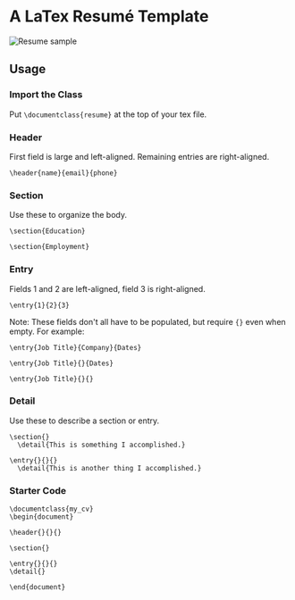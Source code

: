 # A LaTex Resumé Template

![Resume sample](https://github.com/Awjin/pro-fresh-resume/blob/master/sample.png)

## Usage

### Import the Class
Put `\documentclass{resume}` at the top of your tex file.

### Header
First field is large and left-aligned. Remaining entries are right-aligned.
```
\header{name}{email}{phone}
```

### Section
Use these to organize the body.
```
\section{Education}

\section{Employment}
```

### Entry
Fields 1 and 2 are left-aligned, field 3 is right-aligned.
```
\entry{1}{2}{3}
```

Note: These fields don't all have to be populated, but require `{}` even when empty. For example:
```
\entry{Job Title}{Company}{Dates}

\entry{Job Title}{}{Dates}

\entry{Job Title}{}{}
```

### Detail
Use these to describe a section or entry.
```
\section{}
  \detail{This is something I accomplished.}

\entry{}{}{}
  \detail{This is another thing I accomplished.}
```

### Starter Code
```
\documentclass{my_cv}
\begin{document}

\header{}{}{}

\section{}

\entry{}{}{}
\detail{}

\end{document}
```
